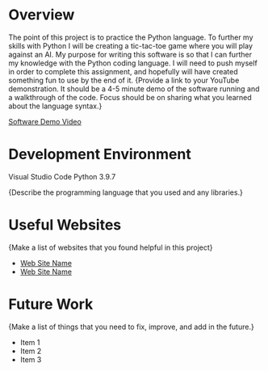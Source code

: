 # Overview

The point of this project is to practice the Python language.
To further my skills with Python I will be creating a tic-tac-toe game where you will play against an AI.
My purpose for writing this software is so that I can further my knowledge with the Python coding language. I will need to push myself in order to complete this assignment, and hopefully will have created something fun to use by the end of it.
{Provide a link to your YouTube demonstration. It should be a 4-5 minute demo of the software running and a walkthrough of the code. Focus should be on sharing what you learned about the language syntax.}

[Software Demo Video](http://youtube.link.goes.here)

# Development Environment

Visual Studio Code
Python 3.9.7

{Describe the programming language that you used and any libraries.}

# Useful Websites

{Make a list of websites that you found helpful in this project}

- [Web Site Name](http://url.link.goes.here)
- [Web Site Name](http://url.link.goes.here)

# Future Work

{Make a list of things that you need to fix, improve, and add in the future.}

- Item 1
- Item 2
- Item 3
